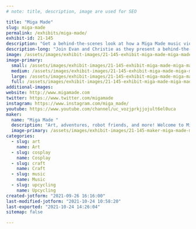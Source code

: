 ```yaml
---
# note: title, description, image are used for SEO

title: "Miga Made"
slug: miga-made
permalink: /exhibits/miga-made/
exhibit-id: 21-145
description: "Get a behind-the-scenes look at how a Miga Made music video was created. "
description-long: "Join Evan and Christie as they present a behind-the-scenes look at how Miga Made&#039;s Recyc City music video was made. You&#039;ll see models, props, lighting techniques, robots, and more! "
image: /assets/images/exhibit-images/21-145-exhibit-miga-made-miga-made-large.png
image-primary: 
  small: /assets/images/exhibit-images/21-145-exhibit-miga-made-miga-made-small.png
  medium: /assets/images/exhibit-images/21-145-exhibit-miga-made-miga-made-medium.png
  large: /assets/images/exhibit-images/21-145-exhibit-miga-made-miga-made-large.png
  full: /assets/images/exhibit-images/21-145-exhibit-miga-made-miga-made-full.png
additional-images: 
website: http://www.migamade.com
twitter: https://www.twitter.com/migamade
instagram: https://www.instagram.com/miga_made/
youtube: https://www.youtube.com/channel/uc_vozjprkjjojult6el0uca
maker: 
  name: "Miga Made "
  description: "Art, adventures, robot friends, and more! Welcome to Miga Made!"
  image-primary: /assets/images/exhibit-images/21-145-maker-miga-made-miga-made-2-medium.jpeg
categories: 
  - slug: art
    name: Art
  - slug: cosplay
    name: Cosplay
  - slug: craft
    name: Craft
  - slug: music
    name: Music
  - slug: upcycling
    name: Upcycling
created-jotform: "2021-09-26 16:16:00"
last-modified-jotform: "2021-10-24 10:58:20"
last-exported: "2021-10-24 14:26:04"
sitemap: false

---
```

